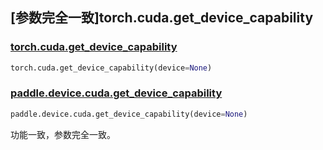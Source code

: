 ## [参数完全一致]torch.cuda.get_device_capability

### [torch.cuda.get_device_capability](https://pytorch.org/docs/1.13/generated/torch.cuda.get_device_capability.html#torch.cuda.get_device_capability)

```python
torch.cuda.get_device_capability(device=None)
```

### [paddle.device.cuda.get_device_capability](https://www.paddlepaddle.org.cn/documentation/docs/zh/api/paddle/device/cuda/get_device_capability_cn.html)

```python
paddle.device.cuda.get_device_capability(device=None)
```

功能一致，参数完全一致。

